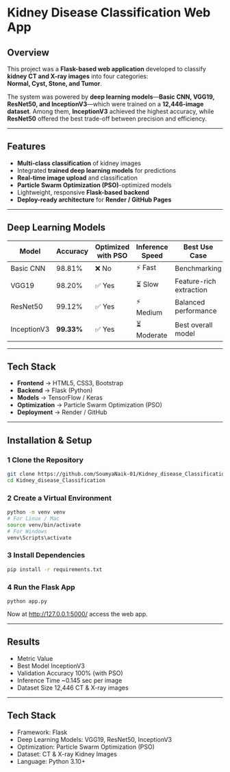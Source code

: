 #  Kidney Disease Classification Web App

##  Overview  
This project was a **Flask-based web application** developed to classify **kidney CT and X-ray images** into four categories:  
**Normal, Cyst, Stone, and Tumor**.  

The system was powered by **deep learning models**—**Basic CNN, VGG19, ResNet50, and InceptionV3**—which were trained on a **12,446-image dataset**. Among them, **InceptionV3** achieved the highest accuracy, while **ResNet50** offered the best trade-off between precision and efficiency.

---

##  Features  
-  **Multi-class classification** of kidney images  
-  Integrated **trained deep learning models** for predictions  
-  **Real-time image upload** and classification  
-  **Particle Swarm Optimization (PSO)**-optimized models  
-  Lightweight, responsive **Flask-based backend**  
-  **Deploy-ready architecture** for **Render / GitHub Pages**  

---

##  Deep Learning Models  

| Model        | Accuracy | Optimized with PSO | Inference Speed | Best Use Case |
|-------------|---------|---------------------|------------------|---------------|
| Basic CNN   | 98.81%  | ❌ No               | ⚡ Fast          | Benchmarking |
| VGG19       | 98.20%  | ✅ Yes             | ⏳ Slow          | Feature-rich extraction |
| ResNet50    | 99.12%  | ✅ Yes             | ⚡ Medium        | Balanced performance |
| InceptionV3 | **99.33%** | ✅ Yes         | ⏳ Moderate      | Best overall model |

---

##  Tech Stack  

- **Frontend** → HTML5, CSS3, Bootstrap  
- **Backend** → Flask (Python)  
- **Models** → TensorFlow / Keras  
- **Optimization** → Particle Swarm Optimization (PSO)  
- **Deployment** → Render / GitHub  

---

##  Installation & Setup  

### 1️ Clone the Repository  
```bash
git clone https://github.com/SoumyaNaik-01/Kidney_disease_Classification.git
cd Kidney_disease_Classification
```
### 2️ Create a Virtual Environment
```bash
python -m venv venv
# For Linux / Mac
source venv/bin/activate
# For Windows
venv\Scripts\activate
```

### 3️ Install Dependencies
```bash
pip install -r requirements.txt
```
### 4️ Run the Flask App
```
python app.py
```
Now at http://127.0.0.1:5000/ access the web app.

---
## Results
- Metric	Value
- Best Model	InceptionV3
- Validation Accuracy	100% (with PSO)
- Inference Time	~0.145 sec per image
- Dataset Size	12,446 CT & X-ray images

---
## Tech Stack

- Framework: Flask
- Deep Learning Models: VGG19, ResNet50, InceptionV3
- Optimization: Particle Swarm Optimization (PSO)
- Dataset: CT & X-ray Kidney Images
- Language: Python 3.10+

